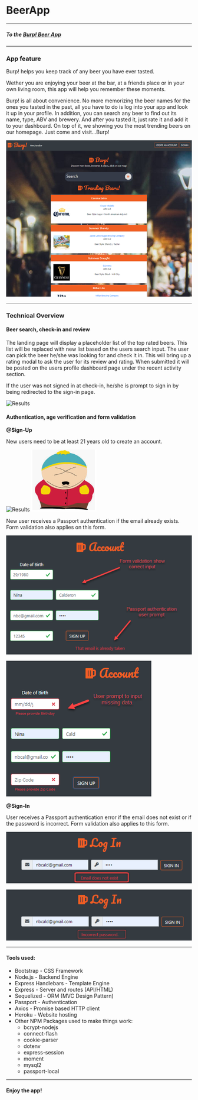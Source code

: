 # BeerApp

- - -
##### To the [Burp! Beer App](https://burp-beer-app.herokuapp.com/)

- - -

### App feature

Burp! helps you keep track of any beer you have ever tasted.

Wether you are enjoying your beer at the bar, at a friends place or in your own living room, this app will help you remember these moments.

Burp! is all about convenience. No more memorizing the beer names for the ones you tasted in the past, all you have to do is log into your app and look it up in your profile. In addition, you can search any beer to find out its name, type, ABV and brewery. And after you tasted it, just rate it and add it to your dashboard. On top of it, we showing you the most trending beers on our homepage. Just come and visit...Burp!


![Results](/public/images/landing-page.png)

- - -

### Technical Overview

#### Beer search, check-in and review

The landing page will display a placeholder list of the top rated beers. This list will be replaced with new list based on the users search input. The user can pick the beer he/she was looking for and check it in. This will bring up a rating modal to ask the user for its review and rating. When submitted it will be posted on the users profile dashboard page under the recent activity section. 

If the user was not signed in at check-in, he/she is prompt to sign in by being redirected to the sign-in page. 

![Results](/public/images/search.gif)


#### Authentication, age verification and form validation

**@Sign-Up**

New users need to be at least 21 years old to create an account. 

![Results](/public/images/age-validation.gif) ![Results](/public/images/eric.png)


New user receives a Passport authentication if the email already exists. Form validation also applies on this form. 

![Results](/public/images/sign-up-1.png)

![Results](/public/images/sign-up-2.png)

**@Sign-In**

User receives a Passport authentication error if the email does not exist or if the password is incorrect. Form validation also applies to this form. 

![Results](/public/images/sign-in-1.png)

![Results](/public/images/sign-in-2.png)

- - -

#### Tools used:
* Bootstrap - CSS Framework
* Node.js - Backend Engine
* Express Handlebars - Template Engine
* Express - Server and routes (API/HTML)
* Sequelized - ORM (MVC Design Pattern)
* Passport - Authentication
* Axios - Promise based HTTP client
* Heroku - Website hosting
* Other NPM Packages used to make things work:
    * bcrypt-nodejs
    * connect-flash
    * cookie-parser
    * dotenv
    * express-session
    * moment
    * mysql2
    * passport-local

- - -
#### Enjoy the app! 

